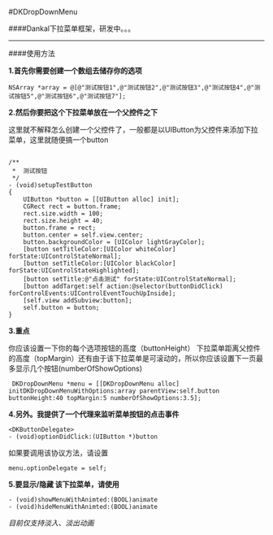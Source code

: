 #DKDropDownMenu

####Dankal下拉菜单框架，研发中。。。
****

####使用方法

**1.首先你需要创建一个数组去储存你的选项**

```
NSArray *array = @[@"测试按钮1",@"测试按钮2",@"测试按钮3",@"测试按钮4",@"测试按钮5",@"测试按钮6",@"测试按钮7"];
```
**2.然后你要把这个下拉菜单放在一个父控件之下**

这里就不解释怎么创建一个父控件了，一般都是以UIButton为父控件来添加下拉菜单，这里就随便搞一个button

```

/**
 *  测试按钮
 */
- (void)setupTestButton
{
    UIButton *button = [[UIButton alloc] init];
    CGRect rect = button.frame;
    rect.size.width = 100;
    rect.size.height = 40;
    button.frame = rect;
    button.center = self.view.center;
    button.backgroundColor = [UIColor lightGrayColor];
    [button setTitleColor:[UIColor whiteColor] forState:UIControlStateNormal];
    [button setTitleColor:[UIColor blackColor] forState:UIControlStateHighlighted];
    [button setTitle:@"点击测试" forState:UIControlStateNormal];
    [button addTarget:self action:@selector(buttonDidClick) forControlEvents:UIControlEventTouchUpInside];
    [self.view addSubview:button];
    self.button = button;
}

```
**3.重点**

你应该设置一下你的每个选项按钮的高度（buttonHeight） 下拉菜单距离父控件的高度（topMargin）还有由于该下拉菜单是可滚动的，所以你应该设置下一页最多显示几个按钮(numberOfShowOptions)

```
 DKDropDownMenu *menu = [[DKDropDownMenu alloc] initDKDropDownMenuWithOptions:array parentView:self.button buttonHeight:40 topMargin:5 numberOfShowOptions:3.5];
```

**4.另外。我提供了一个代理来监听菜单按钮的点击事件**

```
<DKButtonDelegate>
- (void)optionDidClick:(UIButton *)button
```
如果要调用该协议方法，请设置

```
menu.optionDelegate = self;

```


**5.要显示/隐藏 该下拉菜单，请使用**

```
- (void)showMenuWithAnimted:(BOOL)animate
- (void)hideMenuWithAnimted:(BOOL)animate
```

*目前仅支持淡入、淡出动画*


